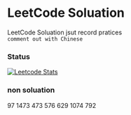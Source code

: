 # LeetCode Soluation

LeetCode Soluation jsut record pratices  
`comment out with Chinese`


### Status
[![Leetcode Stats](https://leetcard.jacoblin.cool/WoodToo212)](https://leetcode.com/WoodToo212)

### non soluation
97
1473
473
576
629
1074
792